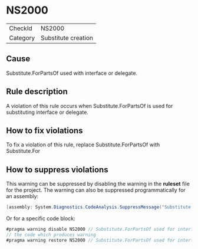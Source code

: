 ﻿# NS2000

<table>
<tr>
  <td>CheckId</td>
  <td>NS2000</td>
</tr>
<tr>
  <td>Category</td>
  <td>Substitute creation</td>
</tr>
</table>

## Cause

Substitute.ForPartsOf used with interface or delegate.

## Rule description

A violation of this rule occurs when Substitute.ForPartsOf is used for substituting interface or delegate.

## How to fix violations

To fix a violation of this rule, replace Substitute.ForPartsOf with Substitute.For

## How to suppress violations

This warning can be suppressed by disabling the warning in the **ruleset** file for the project.
The warning can also be suppressed programmatically for an assembly:
````c#
[assembly: System.Diagnostics.CodeAnalysis.SuppressMessage("Substitute creation", "NS2000:Substitute.ForPartsOf used for interface.", Justification = "Reviewed")]
````

Or for a specific code block:
````c#
#pragma warning disable NS2000 // Substitute.ForPartsOf used for interface.
// the code which produces warning
#pragma warning restore NS2000 // Substitute.ForPartsOf used for interface.
````
